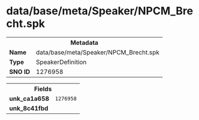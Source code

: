 <h1>data/base/meta/Speaker/NPCM_Brecht.spk</h1><table><tr><th colspan="100%">Metadata</th></tr><tr><td><b>Name</b></td><td>data/base/meta/Speaker/NPCM_Brecht.spk</td></tr><tr><td><b>Type</b></td><td>SpeakerDefinition</td></tr><tr><td><b>SNO ID</b></td><td>1276958</td></tr></table>

<table><tr><th colspan="100%">Fields</th></tr><tr><td><b>unk_ca1a658</b></td><td><code>1276958</code></td></tr><tr><td><b>unk_8c41fbd</b></td><td></td></tr></table>

